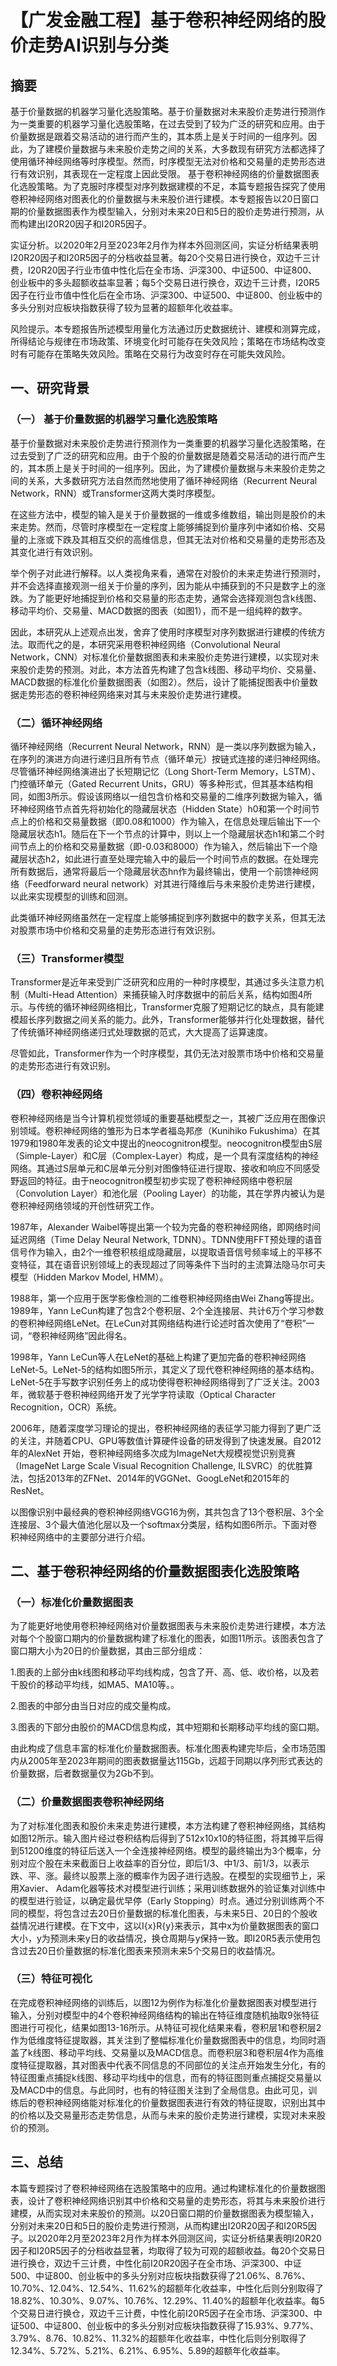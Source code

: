 # 【广发金融工程】基于卷积神经网络的股价走势AI识别与分类

## 摘要

基于价量数据的机器学习量化选股策略。基于价量数据对未来股价走势进行预测作为一类重要的机器学习量化选股策略，在过去受到了较为广泛的研究和应用。由于价量数据是跟着交易活动的进行而产生的，其本质上是关于时间的一组序列。因此，为了建模价量数据与未来股价走势之间的关系，大多数现有研究方法都选择了使用循环神经网络等时序模型。然而，时序模型无法对价格和交易量的走势形态进行有效识别，其表现在一定程度上因此受限。
基于卷积神经网络的价量数据图表化选股策略。为了克服时序模型对序列数据建模的不足，本篇专题报告探究了使用卷积神经网络对图表化的价量数据与未来股价进行建模。本专题报告以20日窗口期的价量数据图表作为模型输入，分别对未来20日和5日的股价走势进行预测，从而构建出I20R20因子和I20R5因子。

实证分析。以2020年2月至2023年2月作为样本外回测区间，实证分析结果表明I20R20因子和I20R5因子的分档收益显著。每20个交易日进行换仓，双边千三计费，I20R20因子行业市值中性化后在全市场、沪深300、中证500、中证800、创业板中的多头超额收益率显著；每5个交易日进行换仓，双边千三计费，I20R5因子在行业市值中性化后在全市场、沪深300、中证500、中证800、创业板中的多头分别对应板块指数获得了较为显著的超额年化收益率。

风险提示。本专题报告所述模型用量化方法通过历史数据统计、建模和测算完成，所得结论与规律在市场政策、环境变化时可能存在失效风险；策略在市场结构改变时有可能存在策略失效风险。策略在交易行为改变时存在可能失效风险。


## 一、研究背景


### （一）	基于价量数据的机器学习量化选股策略
基于价量数据对未来股价走势进行预测作为一类重要的机器学习量化选股策略，在过去受到了广泛的研究和应用。由于个股的价量数据是随着交易活动的进行而产生的，其本质上是关于时间的一组序列。因此，为了建模价量数据与未来股价走势之间的关系，大多数研究方法自然而然地使用了循环神经网络（Recurrent Neural Network，RNN）或Transformer这两大类时序模型。

在这些方法中，模型的输入是关于价量数据的一维或多维数组，输出则是股价的未来走势。然而，尽管时序模型在一定程度上能够捕捉到价量序列中诸如价格、交易量的上涨或下跌及其相互交织的高维信息，但其无法对价格和交易量的走势形态及其变化进行有效识别。

举个例子对此进行解释。以人类视角来看，通常在对股价的未来走势进行预测时，并不会选择直接观测一组关于价量的序列，因为能从中捕获到的不只是数字上的涨跌。为了能更好地捕捉到价格和交易量的形态走势，通常会选择观测包含k线图、移动平均价、交易量、MACD数据的图表（如图1），而不是一组纯粹的数字。

因此，本研究从上述观点出发，舍弃了使用时序模型对序列数据进行建模的传统方法。取而代之的是，本研究采用卷积神经网络（Convolutional Neural Network，CNN）对标准化价量数据图表和未来股价走势进行建模，以实现对未来股价走势的预测。对此，本方法首先构建了包含k线图、移动平均价、交易量、MACD数据的标准化价量数据图表（如图2）。然后，设计了能捕捉图表中价量数据走势形态的卷积神经网络来对其与未来股价走势进行建模。

### （二）循环神经网络
循环神经网络（Recurrent Neural Network，RNN）是一类以序列数据为输入，在序列的演进方向进行递归且所有节点（循环单元）按链式连接的递归神经网络。尽管循环神经网络演进出了长短期记忆（Long Short-Term Memory，LSTM）、门控循环单元（Gated Recurrent Units，GRU）等多种形式，但其基本结构相同，如图3所示。假设该网络以一组包含价格和交易量的二维序列数据为输入，循环神经网络节点首先将初始化的隐藏层状态（Hidden State）h0和第一个时间节点上的价格和交易量数据（即0.08和1000）作为输入，在信息处理后输出下一个隐藏层状态h1。随后在下一个节点的计算中，则以上一个隐藏层状态h1和第二个时间节点上的价格和交易量数据（即-0.03和8000）作为输入，然后输出下一个隐藏层状态h2，如此进行直至处理完输入中的最后一个时间节点的数据。在处理完所有数据后，通常将最后一个隐藏层状态hn作为最终输出，使用一个前馈神经网络（Feedforward neural network）对其进行降维后与未来股价走势进行建模，以此来实现模型的训练和回测。

此类循环神经网络虽然在一定程度上能够捕捉到序列数据中的数字关系，但其无法对股票市场中价格和交易量的走势形态进行有效识别。

### （三）Transformer模型

Transformer是近年来受到广泛研究和应用的一种时序模型，其通过多头注意力机制（Multi-Head Attention）来捕获输入时序数据中的前后关系，结构如图4所示。与传统的循环神经网络相比，Transformer克服了短期记忆的缺点，具有能建模超长序列数据之间关系的能力。此外，Transformer能够并行化处理数据，替代了传统循环神经网络递归式处理数据的范式，大大提高了运算速度。

尽管如此，Transformer作为一个时序模型，其仍无法对股票市场中价格和交易量的走势形态进行有效识别。

### （四）卷积神经网络

卷积神经网络是当今计算机视觉领域的重要基础模型之一，其被广泛应用在图像识别领域。卷积神经网络的雏形为日本学者福岛邦彦（Kunihiko Fukushima）在其1979和1980年发表的论文中提出的neocognitron模型。neocognitron模型由S层（Simple-Layer）和C层（Complex-Layer）构成，是一个具有深度结构的神经网络。其通过S层单元和C层单元分别对图像特征进行提取、接收和响应不同感受野返回的特征。由于neocognitron模型初步实现了卷积神经网络中卷积层（Convolution Layer）和池化层（Pooling Layer）的功能，其在学界内被认为是卷积神经网络领域的开创性研究工作。

1987年，Alexander Waibel等提出第一个较为完备的卷积神经网络，即网络时间延迟网络（Time Delay Neural Network, TDNN）。TDNN使用FFT预处理的语音信号作为输入，由2个一维卷积核组成隐藏层，以提取语音信号频率域上的平移不变特征，其在语音识别领域上的表现超过了同等条件下当时的主流算法隐马尔可夫模型（Hidden Markov Model, HMM）。

1988年，第一个应用于医学影像检测的二维卷积神经网络由Wei Zhang等提出。1989年，Yann LeCun构建了包含2个卷积层、2个全连接层、共计6万个学习参数的卷积神经网络LeNet。在LeCun对其网络结构进行论述时首次使用了“卷积”一词，“卷积神经网络”因此得名。

1998年，Yann LeCun等人在LeNet的基础上构建了更加完备的卷积神经网络LeNet-5。LeNet-5的结构如图5所示，其定义了现代卷积神经网络的基本结构。LeNet-5在手写数字识别任务上的成功使得卷积神经网络得到了广泛关注。2003年，微软基于卷积神经网络开发了光学字符读取（Optical Character Recognition，OCR）系统。

2006年，随着深度学习理论的提出，卷积神经网络的表征学习能力得到了更广泛的关注，并随着CPU、GPU等数值计算硬件设备的研发得到了快速发展。自2012年的AlexNet 开始，卷积神经网络多次成为ImageNet大规模视觉识别竞赛（ImageNet Large Scale Visual Recognition Challenge, ILSVRC）的优胜算法，包括2013年的ZFNet、2014年的VGGNet、GoogLeNet和2015年的ResNet。

以图像识别中最经典的卷积神经网络VGG16为例，其共包含了13个卷积层、3个全连接层、3个最大值池化层以及一个softmax分类层，结构如图6所示。下面对卷积神经网络中的主要部分进行介绍。

## 二、基于卷积神经网络的价量数据图表化选股策略

### （一）标准化价量数据图表
为了能更好地使用卷积神经网络对价量数据图表与未来股价走势进行建模，本方法对每个个股窗口期内的价量数据构建了标准化的图表，如图11所示。该图表包含了窗口期大小为20日的价量数据，其由三部分组成：

1.图表的上部分由k线图和移动平均线构成，包含了开、高、低、收价格，以及若干股价的移动平均线，如MA5、MA10等。。

2.图表的中部分由当日对应的成交量构成。

3.图表的下部分由股价的MACD信息构成，其中短期和长期移动平均线的窗口期。

由此构成了信息丰富的标准化价量数据图表。标准化图表构建完毕后，全市场范围内从2005年至2023年期间的图表数据量达115Gb，远超于同期以序列形式表达的价量数据，后者数据量仅为2Gb不到。

### （二）价量数据图表卷积神经网络

为了对标准化图表和股价未来走势进行建模，本方法构建了卷积神经网络，其结构如图12所示。输入图片经过卷积结构后得到了512x10x10的特征图，将其摊平后得到51200维度的特征后送入一个全连接神经网络。模型的最终输出为3个概率，分别对应个股在未来截面日上收益率的百分位，即后1/3、中1/3、前1/3，以表示跌、平、涨。最终以股票上涨的概率作为因子进行选股。在模型的实现细节上，采用Xavier、 Adam化器等技术对模型进行训练；采用训练数据外的验证集对训练中的模型进行验证，以确定最优早停（Early Stopping）时点。通过分别训练两个不同的模型，将包含过去20日价量数据的标准化图表，与未来5日、20日的个股收益情况进行建模。在下文中，这以I{x}R{y}来表示，其中x为价量数据图表的窗口大小，y为预测未来y日的收益情况，换仓周期与y保持一致。即I20R5表示使用包含过去20日价量数据的标准化图表来预测未来5个交易日的收益情况。

### （三）特征可视化

在完成卷积神经网络的训练后，以图12为例作为标准化价量数据图表对模型进行输入，分别对模型中的4个卷积神经网络结构的输出在特征维度随机抽取9张特征图进行可视化，结果如图13-16所示。从特征可视化结果来看，卷积层1和卷积层2作为低维度特征提取器，其关注到了整幅标准化价量数据图表中的信息，均同时涵盖了k线图、移动平均线、交易量以及MACD信息。而卷积层3和卷积层4作为高维度特征提取器，其对图表中代表不同信息的不同部位的关注点开始发生分化，有的特征图重点捕捉k线图、移动平均线中的信息，而有的特征图则重点捕捉交易量以及MACD中的信息。与此同时，也有的特征图关注到了全局信息。由此可见，训练后的卷积神经网络能对标准化的价量数据图表进行有效的特征提取，识别出其中的价格以及交易量形态走势信息，从而与未来的股价走势进行建模，实现对未来股价的预测。

## 三、总结

本篇专题探讨了卷积神经网络在选股策略中的应用。通过构建标准化的价量数据图表，设计了卷积神经网络识别其中价格和交易量的走势形态，将其与未来股价进行建模，从而实现对未来股价的预测。以20日窗口期的价量数据图表为模型输入，分别对未来20日和5日的股价走势进行预测，从而构建出I20R20因子和I20R5因子。以2020年2月至2023年2月作为样本外回测区间，实证分析结果表明I20R20因子和I20R5因子的分档收益显著，均取得了较为可观的超额收益。每20个交易日进行换仓，双边千三计费，中性化前I20R20因子在全市场、沪深300、中证500、中证800、创业板中的多头分别对应板块指数获得了21.06%、8.76%、10.70%、12.04%、12.54%、11.62%的超额年化收益率，中性化后则分别取得了18.82%、10.30%、9.07%、10.76%、12.29%、11.40%的超额年化收益率。每5个交易日进行换仓，双边千三计费，中性化前I20R5因子在全市场、沪深300、中证500、中证800、创业板中的多头分别对应板块指数获得了15.93%、9.77%、3.79%、8.76、10.82%、11.32%的超额年化收益率，中性化后则分别取得了12.34%、5.72%、5.21%、6.21%、6.95%、5.89的超额年化收益率。
